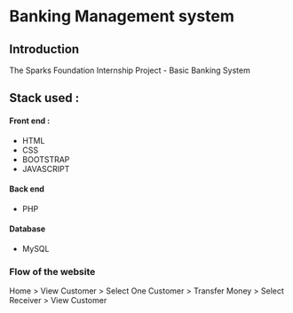 # Banking Management system

## Introduction
The Sparks Foundation Internship Project - Basic Banking System

## Stack used : 
#### Front end :
- HTML
- CSS
- BOOTSTRAP
- JAVASCRIPT 

#### Back end
- PHP

#### Database
- MySQL 

### Flow of the website
Home > View Customer > Select One Customer > Transfer Money > Select Receiver > View Customer

